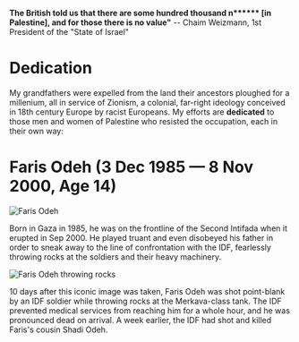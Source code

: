 
**The British told us that there are some hundred thousand n\*\*\*\*\*\* [in Palestine], and for those there is no value"**
\-\- Chaim Weizmann, 1st President of the "State of Israel"

# Dedication
My grandfathers were expelled from the land their ancestors ploughed for a millenium, all in service of Zionism, a colonial, far-right ideology conceived in 18th century Europe by racist Europeans.
My efforts are **dedicated** to those men and women of Palestine who resisted the occupation, each in their own way:


# Faris Odeh (3 Dec 1985 — 8 Nov 2000, Age 14) 
![Faris Odeh](https://upload.wikimedia.org/wikipedia/ar/6/6b/Fares_Audah.jpg)

Born in Gaza in 1985, he was on the frontline of the Second Intifada when it erupted in Sep 2000. He played truant and even disobeyed his father in order to sneak away to the line of confrontation with the IDF, fearlessly throwing rocks at the soldiers and their heavy machinery. 

![Faris Odeh throwing rocks](https://upload.wikimedia.org/wikipedia/en/b/bf/Faris_odeh03a.jpg)

10 days after this iconic image was taken, Faris Odeh was shot point-blank by an IDF soldier while throwing rocks at the Merkava-class tank. The IDF prevented medical services from reaching him for a whole hour, and he was pronounced dead on arrival. A week earlier, the IDF had shot and killed Faris's cousin Shadi Odeh. 
